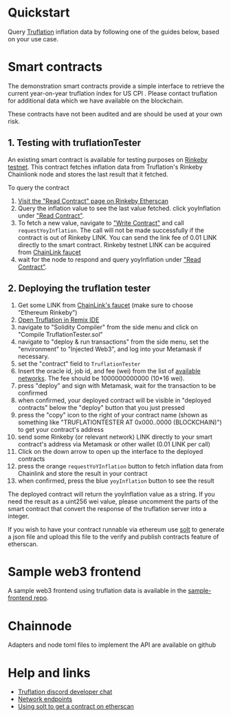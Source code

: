 # Quickstart

Query [Truflation](http://www.truflation.com) inflation data by
following one of the guides below, based on your use case.

# Smart contracts

The demonstration smart contracts provide a simple interface to
retrieve the current year-on-year truflation index for US CPI .
Please contact truflation for additional data which we have available
on the blockchain.

These contracts have not been audited and are should be used at your
own risk.

## 1. Testing with truflationTester

An existing smart contract is available for testing purposes on [Rinkeby testnet](https://rinkeby.etherscan.io/address/0x5fc949612bCf622A63C4D66B1aA132728Cc0eb1C). This contract fetches inflation data from Truflation's Rinkeby Chainlionk node and stores the last result that it fetched.

To query the contract
1. [Visit the "Read Contract" page on Rinkeby Etherscan](https://rinkeby.etherscan.io/address/0x5fc949612bCf622A63C4D66B1aA132728Cc0eb1C#readContract)
2. Query the inflation value to see the last value fetched. click yoyInflation under ["Read Contract"](https://rinkeby.etherscan.io/address/0x5fc949612bCf622A63C4D66B1aA132728Cc0eb1C#readContract).
3. To fetch a new value, navigate to ["Write Contract"](https://rinkeby.etherscan.io/address/0x5fc949612bCf622A63C4D66B1aA132728Cc0eb1C#writeContract) and call `requestYoyInflation`. The call will not be made successfully if the contract is out of Rinkeby LINK. You can send the link fee of 0.01 LINK directly to the smart contract. Rinkeby testnet LINK
   can be acquired from [ChainLink faucet](https://faucets.chain.link/)
4. wait for the node to respond and query yoyInflation under ["Read Contract"](https://rinkeby.etherscan.io/address/0x5fc949612bCf622A63C4D66B1aA132728Cc0eb1C#readContract).


## 2. Deploying the truflation tester

1. Get some LINK from [ChainLink's faucet](https://faucets.chain.link/) (make sure to choose "Ethereum Rinkeby")
2. [Open Truflation in Remix IDE](https://remix.ethereum.org/#url=https://raw.githubusercontent.com/truflation/quickstart/main/TruflationTester.sol)
3. navigate to "Solidity Compiler" from the side menu and click on "Compile TruflationTester.sol"
4. navigate to "deploy & run transactions" from the side menu, set the "environment" to "Injected Web3", and log into your Metamask if necessary.
5. set the "contract" field to `TruflationTester`
6. Insert the oracle id, job id, and fee (wei) from the list of [available networks](network.md).  The fee should be 1000000000000 (10*16 wei).
7. press "deploy" and sign with Metamask, wait for the transaction to be confirmed
8. when confirmed, your deployed contract will be visible in "deployed contracts" below the "deploy" button that you just pressed
9. press the "copy" icon to the right of your contract name (shown as something like "TRUFLATIONTESTER AT 0x000..0000 (BLOCKCHAIN)") to get your contract's address
10. send some Rinkeby (or relevant network) LINK directly to your smart contract's address via Metamask or other wallet (0.01 LINK per call)
11. Click on the down arrow to open up the interface to the deployed contracts
12. press the orange `requestYoYInflation` button to fetch inflation data from Chainlink and store the result in your contract
13. when confirmed, press the blue `yoyInflation` button to see the result

The deployed contract will return the yoyInflation value as a string.
If you need the result as a uint256 wei value, please uncomment the
parts of the smart contract that convert the response of the
truflation server into a integer.

If you wish to have your contract runnable via ethereum use [solt](https://github.com/hjubb/solt) to generate a json file and upload
this file to the verify and publish contracts feature of etherscan.

# Sample web3 frontend

A sample web3 frontend using truflation data is available in the
[sample-frontend repo](https://github.com/truflation/sample-frontend).

# Chainnode

Adapters and node toml files to implement the API are available on github

# Help and links

* [Truflation discord developer chat](https://discord.com/channels/967280164071407666/968071680360587264)
* [Network endpoints](network.md)
* [Using solt to get a contract on etherscan](https://blog.jubb.xyz/post/solt-release/)
